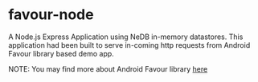 # favour-node
A Node.js Express Application using NeDB in-memory datastores. This application had been built to serve in-coming http requests from Android Favour library based demo app.

NOTE: You may find more about Android Favour library [here](https://github.com/jaladankisuresh/favour)
